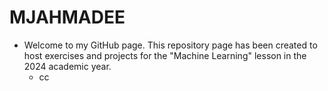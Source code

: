 # MJAHMADEE
* Welcome to my GitHub page. This repository page has been created to host exercises and projects for the "Machine Learning" lesson in the 2024 academic year.
  * cc
